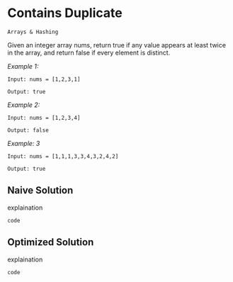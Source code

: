 # Contains Duplicate 
`Arrays & Hashing`

Given an integer array nums, return true if any value appears at least twice in the array, and return false if every element is distinct.

*Example 1:*

```
Input: nums = [1,2,3,1]

Output: true
```

*Example 2:*

```
Input: nums = [1,2,3,4]

Output: false
```

*Example: 3*

```
Input: nums = [1,1,1,3,3,4,3,2,4,2]

Output: true
```

## Naive Solution

explaination

`code`

## Optimized Solution

explaination

`code`
